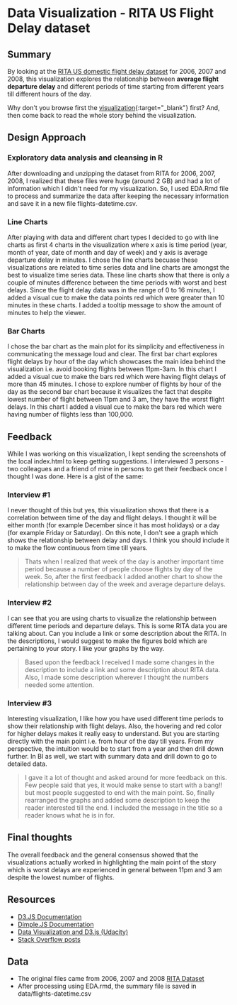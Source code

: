 # Data Visualization - RITA US Flight Delay dataset

## Summary

By looking at the [RITA US domestic flight delay dataset](http://stat-computing.org/dataexpo/2009/the-data.html) for 2006, 2007 and 2008, this visualization explores the relationship between **average flight departure delay** and different periods of time starting from different years till different hours of the day.

Why don't you browse first the [visualization](http://jayantsahewal.github.io/make-effective-data-visualization/){:target="_blank"} first? And, then come back to read the whole story behind the visualization.

## Design Approach

### Exploratory data analysis and cleansing in R
After downloading and unzipping the dataset from RITA for 2006, 2007, 2008, I realized that these files were huge (around 2 GB) and had a lot of information which I didn't need for my visualization. So, I used EDA.Rmd file to process and summarize the data after keeping the necessary information and save it in a new file flights-datetime.csv.

### Line Charts
After playing with data and different chart types I decided to go with line charts as first 4 charts in the visualization where x axis is time period (year, month of year, date of month and day of week) and y axis is average departure delay in minutes. I chose the line charts becuase these visualizations are related to time series data and line charts are amongst the best to visualize time series data. These line charts show that there is only a couple of minutes difference between the time periods with worst and best delays. Since the flight delay data was in the range of 0 to 16 minutes, I added a visual cue to make the data points red which were greater than 10 minutes in these charts. I added a tooltip message to show the amount of minutes to help the viewer.

### Bar Charts
I chose the bar chart as the main plot for its simplicity and effectiveness in communicating the message loud and clear. The first bar chart explores flight delays by hour of the day which showcases the main idea behind the visualization i.e. avoid booking flights between 11pm-3am. In this chart I added a visual cue to make the bars red which were having flight delays of more than 45 minutes. I chose to explore number of flights by hour of the day as the second bar chart because it visualizes the fact that despite lowest number of flight between 11pm and 3 am, they have the worst flight delays. In this chart I added a visual cue to make the bars red which were having number of flights less than 100,000.

## Feedback
While I was working on this visualization, I kept sending the screenshots of the local index.html to keep getting suggestions. I interviewed 3 persons - two colleagues and a friend of mine in persons to get their feedback once I thought I was done. Here is a gist of the same:

### Interview #1
I never thought of this but yes, this visualization shows that there is a correlation between time of the day and flight delays. I thought it will be either month (for example December since it has most holidays) or a day (for example Friday or Saturday). On this note, I don't see a graph which shows the relationship between delay and days. I think you should include it to make the flow continuous from time till years.

> Thats when I realized that week of the day is another important time period because a number of people choose flights by day of the week. So, after the first feedback I added another chart to show the relationship between day of the week and average departure delays.

### Interview #2
I can see that you are using charts to visualize the relationship between different time periods and departure delays. This is some RITA data you are talking about. Can you include a link or some description about the RITA. In the descriptions, I would suggest to make the figures bold which are pertaining to your story. I like your graphs by the way.

> Based upon the feedback I received I made some changes in the description to include a link and some description about RITA data. Also, I made some description wherever I thought the numbers needed some attention.

### Interview #3
Interesting visualization, I like how you have used different time periods to show their relationship with flight delays. Also, the hovering and red color for higher delays makes it really easy to understand. But you are starting directly with the main point i.e. from hour of the day till years. From my perspective, the intuition would be to start from a year and then drill down further. In BI as well, we start with summary data and drill down to go to detailed data.

> I gave it a lot of thought and asked around for more feedback on this. Few people said that yes, it would make sense to start with a bang!! but most people suggested to end with the main point. So, finally rearranged the graphs and added some description to keep the reader interested till the end. I included the message in the title so a reader knows what he is in for.

## Final thoughts
The overall feedback and the general consensus showed that the visualizations actually worked in highlighting the main point of the story which is worst delays are experienced in general between 11pm and 3 am despite the lowest number of flights.

## Resources
- [D3.JS Documentation](d3js.org)
- [Dimple.JS Documentation](http://dimplejs.org/)
- [Data Visualization and D3.js (Udacity)](https://www.udacity.com/course/viewer#!/c-ud507-nd)
- [Stack Overflow posts](http://stackoverflow.com/search?q=dimple.js)

## Data
- The original files came from 2006, 2007 and 2008 [RITA Dataset](http://stat-computing.org/dataexpo/2009/the-data.html)
- After processing using EDA.rmd, the summary file is saved in data/flights-datetime.csv